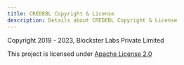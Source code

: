 ```yaml
---
title: CREDEBL Copyright & License
description: Details about CREDEBL Copyright & License
---
```


Copyright 2019 - 2023, Blockster Labs Private Limited

This project is licensed under [Apache License 2.0](https://github.com/credebl/platform/blob/main/LICENSE)
